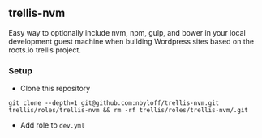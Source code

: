 ## trellis-nvm

Easy way to optionally include nvm, npm, gulp, and bower in your local development guest machine when building Wordpress sites based on the roots.io trellis project.

### Setup

* Clone this repository

````
git clone --depth=1 git@github.com:nbyloff/trellis-nvm.git trellis/roles/trellis-nvm && rm -rf trellis/roles/trellis-nvm/.git
````

* Add role to `dev.yml` 
